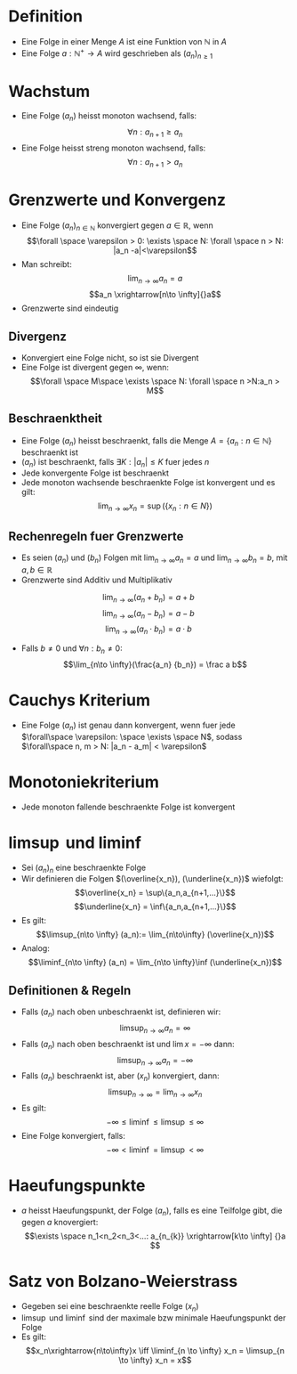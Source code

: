 # Definition
- Eine Folge in einer Menge $A$ ist eine Funktion von $\mathbb N$ in $A$ 
- Eine Folge $a: \mathbb N^+ \to A$ wird geschrieben als $(a_n)_{n\ge 1}$
# Wachstum
- Eine Folge $(a_n)$ heisst monoton wachsend, falls:
$$\forall n: a_{n+1}\ge a_n$$ 
- Eine Folge heisst streng monoton wachsend, falls:
$$\forall n: a_{n+1}> a_n$$
# Grenzwerte und Konvergenz
- Eine Folge $(a_n)_{n\in \mathbb{N}}$ konvergiert gegen $a \in \mathbb R$, wenn 
$$\forall \space \varepsilon > 0: \exists \space N: \forall \space  n > N: |a_n -a|<\varepsilon$$
- Man schreibt:
$$\lim_{n\to \infty} a_n = a$$
$$a_n \xrightarrow[n\to \infty]{}a$$
- Grenzwerte sind eindeutig
## Divergenz
- Konvergiert eine Folge nicht, so ist sie Divergent
- Eine Folge ist divergent gegen $\infty$, wenn:
$$\forall \space M\space  \exists \space N: \forall \space n >N:a_n > M$$
## Beschraenktheit
- Eine Folge $(a_n)$ heisst beschraenkt, falls die Menge $A = \{a_n: n\in \mathbb N\}$ beschraenkt ist
- $(a_n)$ ist beschraenkt, falls $\exists K: |a_n| \le K$ fuer jedes $n$ 
- Jede konvergente Folge ist beschraenkt
- Jede monoton wachsende beschraenkte Folge ist konvergent und es gilt:
$$\lim_{n \to \infty} x_n = \sup(\{x_n:n \in N \})$$
## Rechenregeln fuer Grenzwerte
- Es seien $(a_n)$ und $(b_n)$ Folgen mit $\lim_{n\to\infty}a_n = a$  und $\lim_{n\to\infty} b_n= b$, mit $a, b \in \mathbb R$
- Grenzwerte sind Additiv und Multiplikativ

$$\lim_{n\to \infty}(a_n+b_n) = a + b$$
$$\lim_{n\to \infty}(a_n-b_n) = a - b$$
$$\lim_{n\to \infty}(a_n\cdot b_n) = a \cdot b$$
- Falls $b \neq 0$ und $\forall n: b_n \neq 0:$ 
$$\lim_{n\to \infty}(\frac{a_n} {b_n}) = \frac a b$$

# Cauchys Kriterium
- Eine Folge $(a_n)$ ist genau dann konvergent, wenn fuer jede $\forall\space \varepsilon: \space \exists \space N$, sodass $\forall\space n, m > N: |a_n - a_m| < \varepsilon$
# Monotoniekriterium
- Jede monoton fallende beschraenkte Folge ist konvergent
# $\limsup$ und $\liminf$
- Sei $(a_n)_n$ eine beschraenkte Folge 
- Wir definieren die Folgen $(\overline{x_n}), (\underline{x_n})$ wiefolgt:
$$\overline{x_n} = \sup\{a_n,a_{n+1,...}\}$$
$$\underline{x_n} = \inf\{a_n,a_{n+1,...}\}$$
- Es gilt:
$$\limsup_{n\to \infty} (a_n):= \lim_{n\to\infty} (\overline{x_n})$$
- Analog:
$$\liminf_{n\to \infty} (a_n) = \lim_{n\to \infty}\inf (\underline{x_n})$$
## Definitionen & Regeln
- Falls $(a_n)$ nach oben unbeschraenkt ist, definieren wir:
$$\limsup_{n \to \infty} a_n = \infty$$
- Falls $(a_n)$ nach oben beschraenkt ist und $\lim x = -\infty$ dann:
$$\limsup_{n\to \infty}a_n =-\infty $$
- Falls $(a_n)$ beschraenkt ist, aber $(x_n)$ konvergiert, dann: 
$$\limsup_{n\to\infty}=\lim_{n\to\infty}x_n$$
- Es gilt:
$$-\infty \le \liminf \le \limsup \le \infty$$
- Eine Folge konvergiert, falls:
$$-\infty < \liminf = \limsup < \infty$$
# Haeufungspunkte 
- $a$ heisst Haeufungspunkt, der Folge $(a_n)$, falls es eine Teilfolge gibt, die gegen $a$ knovergiert:
$$\exists \space n_1<n_2<n_3<...: a_{n_{k}} \xrightarrow[k\to \infty] {}a $$
# Satz von Bolzano-Weierstrass
- Gegeben sei eine beschraenkte reelle Folge $(x_n)$ 
- $\limsup$ und $\liminf$ sind der maximale bzw minimale Haeufungspunkt der Folge
- Es gilt:
$$x_n\xrightarrow{n\to\infty}x \iff \liminf_{n \to \infty} x_n = \limsup_{n \to \infty} x_n = x$$

